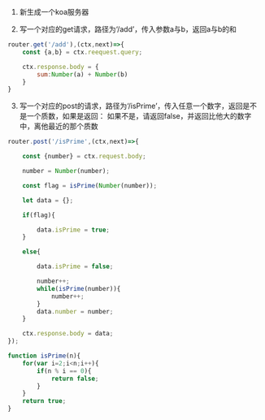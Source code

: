 1. 新生成一个koa服务器

2. 写一个对应的get请求，路径为‘/add’，传入参数a与b，返回a与b的和
```js
router.get('/add'),(ctx,next)=>{
    const {a,b} = ctx.reequest.query;

    ctx.response.body = {
        sum:Number(a) + Number(b)
    }
}
```

3. 写一个对应的post的请求，路径为‘/isPrime’，传入任意一个数字，返回是不是一个质数，如果是返回：     如果不是，请返回false，并返回比他大的数字中，离他最近的那个质数
```js
router.post('/isPrime',(ctx,next)=>{

    const {number} = ctx.request.body;

    number = Number(number);

    const flag = isPrime(Number(number));

    let data = {};

    if(flag){

        data.isPrime = true;
    }

    else{

        data.isPrime = false;

        number++;
        while(isPrime(number)){
            number++;
        }
        data.number = number;
    }

    ctx.response.body = data;
});

function isPrime(n){
    for(var i=2;i<n;i++){
        if(n % i == 0){
            return false;
        }
    }
    return true;
}
```